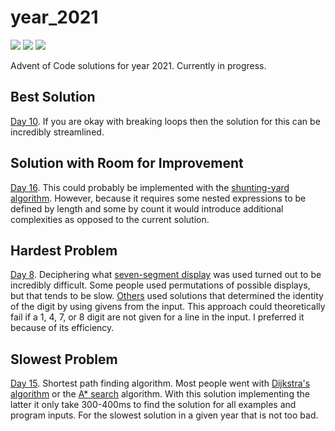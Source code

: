 # year_2021

![](https://img.shields.io/badge/day%20📅-19-blue)
![](https://img.shields.io/badge/stars%20⭐-38-yellow)
![](https://img.shields.io/badge/days%20completed-18-green)

Advent of Code solutions for year 2021. Currently in progress.

## Best Solution

[Day 10](https://github.com/N8Brooks/deno_aoc/blob/main/year_2021/day_10.ts). If
you are okay with breaking loops then the solution for this can be incredibly
streamlined.

## Solution with Room for Improvement

[Day 16](https://github.com/N8Brooks/deno_aoc/blob/main/year_2021/day_16.ts).
This could probably be implemented with the
[shunting-yard algorithm](https://en.wikipedia.org/wiki/Shunting-yard_algorithm).
However, because it requires some nested expressions to be defined by length and
some by count it would introduce additional complexities as opposed to the
current solution.

## Hardest Problem

[Day 8](https://github.com/N8Brooks/deno_aoc/blob/main/year_2021/day_08.ts).
Deciphering what
[seven-segment display](https://en.wikipedia.org/wiki/Seven-segment_display) was
used turned out to be incredibly difficult. Some people used permutations of
possible displays, but that tends to be slow.
[Others](https://www.reddit.com/r/adventofcode/comments/rbj87a/2021_day_8_solutions/?utm_source=share&utm_medium=web2x&context=3)
used solutions that determined the identity of the digit by using givens from
the input. This approach could theoretically fail if a 1, 4, 7, or 8 digit are
not given for a line in the input. I preferred it because of its efficiency.

## Slowest Problem

[Day 15](https://github.com/N8Brooks/deno_aoc/blob/main/year_2021/day_15.ts).
Shortest path finding algorithm. Most people went with
[Dijkstra's algorithm](https://en.wikipedia.org/wiki/Dijkstra%27s_algorithm) or
the [A* search](https://en.wikipedia.org/wiki/A*_search_algorithm) algorithm.
With this solution implementing the latter it only take 300-400ms to find the
solution for all examples and program inputs. For the slowest solution in a
given year that is not too bad.
